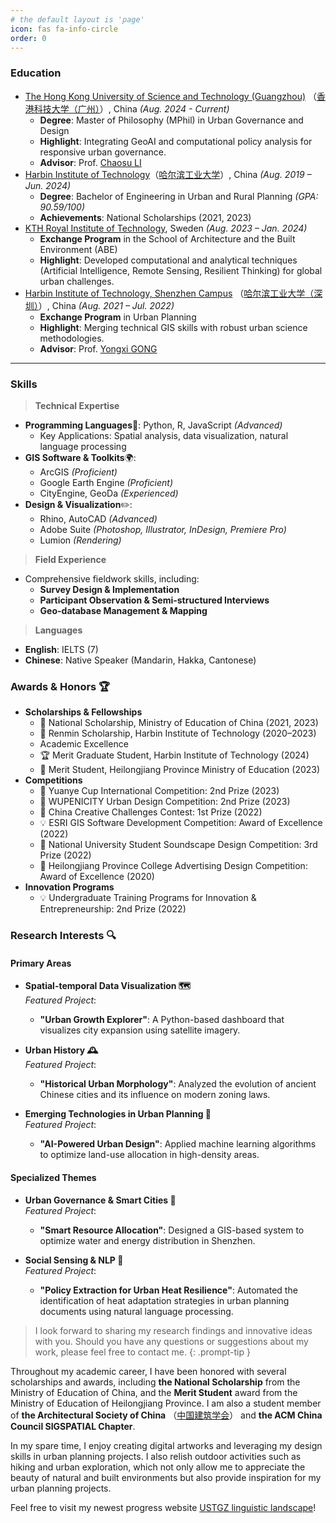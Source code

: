 ```yaml
---
# the default layout is 'page'
icon: fas fa-info-circle
order: 0
---
```


### Education

- [The Hong Kong University of Science and Technology (Guangzhou)](https://www.hkust-gz.edu.cn/) （[香港科技大学（广州）](https://www.hkust-gz.edu.cn/zh/?variant=zh-cn)）, China _(Aug. 2024 - Current)_
	- **Degree**: Master of Philosophy (MPhil) in Urban Governance and Design
	- **Highlight**: Integrating GeoAI and computational policy analysis for responsive urban governance.
	- **Advisor**: Prof. [Chaosu LI](https://facultyprofiles.hkust-gz.edu.cn/faculty-personal-page/LI-Chaosu/chaosuli)
- [Harbin Institute of Technology](http://en.hit.edu.cn/)（[哈尔滨工业大学](https://www.hit.edu.cn/)）, China _(Aug. 2019 – Jun. 2024)_
	- **Degree**: Bachelor of Engineering in Urban and Rural Planning _(GPA: 90.59/100)_
	- **Achievements**: National Scholarships (2021, 2023)
- [KTH Royal Institute of Technology](https://www.kth.se/en), Sweden _(Aug. 2023 – Jan. 2024)_
	- **Exchange Program** in the School of Architecture and the Built Environment (ABE)
	- **Highlight**: Developed computational and analytical techniques (Artificial Intelligence, Remote Sensing, Resilient Thinking) for global urban challenges.
- [Harbin Institute of Technology, Shenzhen Campus](http://en.hitsz.edu.cn/) （[哈尔滨工业大学（深圳）](https://www.hitsz.edu.cn/index.html)）, China _(Aug. 2021 – Jul. 2022)_
	- **Exchange Program** in Urban Planning
	- **Highlight**: Merging technical GIS skills with robust urban science methodologies.
	- **Advisor**: Prof. [Yongxi GONG](https://faculty.hitsz.edu.cn/gongyongxi)

---

### Skills

> **Technical Expertise**

- **Programming Languages**🐍: Python, R, JavaScript _(Advanced)_
    - Key Applications: Spatial analysis, data visualization, natural language processing
- **GIS Software & Toolkits**🌍:
    - ArcGIS _(Proficient)_
    - Google Earth Engine _(Proficient)_
    - CityEngine, GeoDa _(Experienced)_
- **Design & Visualization**✏️:
    - Rhino, AutoCAD _(Advanced)_
    - Adobe Suite _(Photoshop, Illustrator, InDesign, Premiere Pro)_
    - Lumion _(Rendering)_

> **Field Experience**

- Comprehensive fieldwork skills, including:
    - **Survey Design & Implementation**
    - **Participant Observation & Semi-structured Interviews**
    - **Geo-database Management & Mapping**

> **Languages**

- **English**: IELTS (7)
- **Chinese**: Native Speaker (Mandarin, Hakka, Cantonese)

### Awards & Honors 🏆

- **Scholarships & Fellowships**
	- 🏅 National Scholarship, Ministry of Education of China (2021, 2023)
	- 🥇 Renmin Scholarship, Harbin Institute of Technology (2020–2023)
	- Academic Excellence
	- 🏆 Merit Graduate Student, Harbin Institute of Technology (2024)
	- 🥈 Merit Student, Heilongjiang Province Ministry of Education (2023)
- **Competitions**
	- 🥇 Yuanye Cup International Competition: 2nd Prize (2023)
	- 🥈 WUPENICITY Urban Design Competition: 2nd Prize (2023)
	- 🥉 China Creative Challenges Contest: 1st Prize (2022)
	- 💡 ESRI GIS Software Development Competition: Award of Excellence (2022)
	- 🏅 National University Student Soundscape Design Competition: 3rd Prize (2022)
	- 🥇 Heilongjiang Province College Advertising Design Competition: Award of Excellence (2020)
- **Innovation Programs**
	- 💡 Undergraduate Training Programs for Innovation & Entrepreneurship: 2nd Prize (2022)

### Research Interests 🔍

#### Primary Areas

- **Spatial-temporal Data Visualization 🗺️**  
    _Featured Project_:
    
    - **"Urban Growth Explorer"**: A Python-based dashboard that visualizes city expansion using satellite imagery.
- **Urban History 🕰️**  
    _Featured Project_:
    
    - **"Historical Urban Morphology"**: Analyzed the evolution of ancient Chinese cities and its influence on modern zoning laws.
- **Emerging Technologies in Urban Planning 🤖**  
    _Featured Project_:
    
    - **"AI-Powered Urban Design"**: Applied machine learning algorithms to optimize land-use allocation in high-density areas.

#### Specialized Themes

- **Urban Governance & Smart Cities 🌆**  
    _Featured Project_:
    
    - **"Smart Resource Allocation"**: Designed a GIS-based system to optimize water and energy distribution in Shenzhen.
- **Social Sensing & NLP 🧠**  
    _Featured Project_:
    
    - **"Policy Extraction for Urban Heat Resilience"**: Automated the identification of heat adaptation strategies in urban planning documents using natural language processing.


> I look forward to sharing my research findings and innovative ideas with you. Should you have any questions or suggestions about my work, please feel free to contact me.
{: .prompt-tip }

Throughout my academic career, I have been honored with several scholarships and awards, including **the National Scholarship** from the Ministry of Education of China, and the **Merit Student** award from the Ministry of Education of Heilongjiang Province. I am also a student member of **the Architectural Society of China** （[中国建筑学会](https://www.chinaasc.org.cn/)） and **the ACM China Council SIGSPATIAL Chapter**.

In my spare time, I enjoy creating digital artworks and leveraging my design skills in urban planning projects. I also relish outdoor activities such as hiking and urban exploration, which not only allow me to appreciate the beauty of natural and built environments but also provide inspiration for my urban planning projects.

Feel free to visit my newest progress website [USTGZ linguistic landscape](https://Zeyun-Deng.github.io/USTGZ-linguistic-landscape.html)!